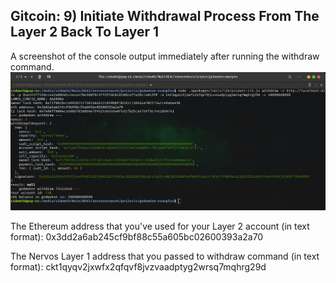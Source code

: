 ## Gitcoin: 9) Initiate Withdrawal Process From The Layer 2 Back To Layer 1

A screenshot of the console output immediately after running the withdraw command.
![0](https://raw.githubusercontent.com/sidharthpunathil/nervosnetwork/main/task9/Tilix_%20s1dwwth%40pop-os_%20-media-s1dwwth-Main-DEV2-nervosnetwork-projects-godwoken-examples_001.png)

The Ethereum address that you've used for your Layer 2 account (in text format):
0x3dd2a6ab245cf9bf88c55a605bc02600393a2a70


The Nervos Layer 1 address that you passed to withdraw command (in text format):
ckt1qyqv2jxwfx2qfqvf8jvzvaadptyg2wrsq7mqhrg29d